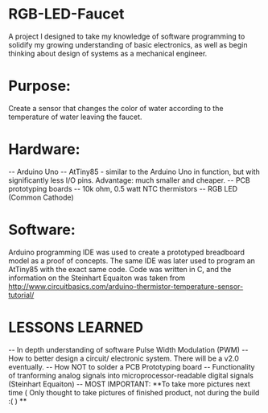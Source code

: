 # RGB-LED-Faucet

A project I designed to take my knowledge of software programming to solidify my growing understanding of basic electronics, as well as begin thinking about design of systems as a mechanical engineer. 

# Purpose:
Create a sensor that changes the color of water according to the temperature of water leaving the faucet.

# Hardware:
-- Arduino Uno
-- AtTiny85 - similar to the Arduino Uno in function, but with significantly less I/O pins. Advantage: much smaller and cheaper.
-- PCB prototyping boards
-- 10k ohm, 0.5 watt NTC thermistors
-- RGB LED (Common Cathode)

# Software:
Arduino programming IDE was used to create a prototyped breadboard model as a proof of concepts. The same IDE was later used to program an AtTiny85 with the exact same code. Code was written in C, and the information on the Steinhart Equaiton was taken from http://www.circuitbasics.com/arduino-thermistor-temperature-sensor-tutorial/

# LESSONS LEARNED
-- In depth understanding of software Pulse Width Modulation (PWM)
-- How to better design a circuit/ electronic system. There will be a v2.0 eventually.
-- How NOT to solder a PCB Prototyping board
-- Functionality of tranforming analog signals into microprocessor-readable digital signals (Steinhart Equaiton)
-- MOST IMPORTANT: **To take more pictures next time (  Only thought to take pictures of finished product, not during the build :(  ) **
